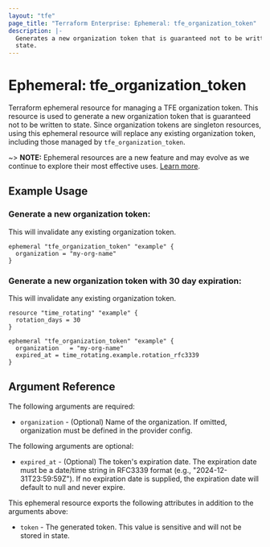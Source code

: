 ```yaml
---
layout: "tfe"
page_title: "Terraform Enterprise: Ephemeral: tfe_organization_token"
description: |-
  Generates a new organization token that is guaranteed not to be written to
  state.
---
```


# Ephemeral: tfe_organization_token

Terraform ephemeral resource for managing a TFE organization token. This
resource is used to generate a new organization token that is guaranteed not to
be written to state. Since organization tokens are singleton resources, using this ephemeral resource will replace any existing organization token, including those managed by `tfe_organization_token`.

~> **NOTE:** Ephemeral resources are a new feature and may evolve as we continue to explore their most effective uses. [Learn more](https://developer.hashicorp.com/terraform/language/v1.10.x/resources/ephemeral).

## Example Usage

### Generate a new organization token:

This will invalidate any existing organization token.

```hcl
ephemeral "tfe_organization_token" "example" {
  organization = "my-org-name"
}
```

### Generate a new organization token with 30 day expiration:

This will invalidate any existing organization token.

```hcl
resource "time_rotating" "example" {
  rotation_days = 30
}

ephemeral "tfe_organization_token" "example" {
  organization   = "my-org-name"
  expired_at = time_rotating.example.rotation_rfc3339
}
```

## Argument Reference

The following arguments are required:

* `organization` - (Optional) Name of the organization. If omitted, organization must be defined in the provider config.

The following arguments are optional:

* `expired_at` - (Optional) The token's expiration date. The expiration date must be a date/time string in RFC3339 
format (e.g., "2024-12-31T23:59:59Z"). If no expiration date is supplied, the expiration date will default to null and 
never expire.

This ephemeral resource exports the following attributes in addition to the arguments above:

* `token` - The generated token. This value is sensitive and will not be stored
  in state.
